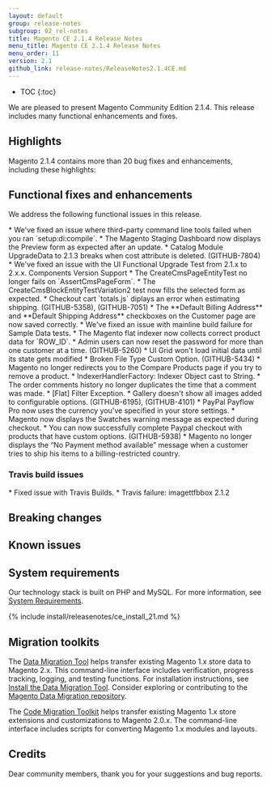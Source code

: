 ```yaml
---
layout: default
group: release-notes
subgroup: 02_rel-notes
title: Magento CE 2.1.4 Release Notes
menu_title: Magento CE 2.1.4 Release Notes
menu_order: 11
version: 2.1
github_link: release-notes/ReleaseNotes2.1.4CE.md
---
```


*	TOC
{:toc}


We are pleased to present Magento Community Edition 2.1.4. This release includes many functional enhancements and fixes.



## Highlights

Magento 2.1.4 contains more than 20 bug fixes and enhancements, including these highlights:






## Functional fixes and enhancements

We address the following functional issues in this release.

<!--- 62400-->* We've fixed an issue where third-party command line tools failed when you ran `setup:di:compile`.


<!--- 62281-->* The Magento Staging Dashboard now displays the Preview form as expected after an update.

<!---62266 -->* Catalog Module UpgradeData to 2.1.3 breaks when cost attribute is deleted. (GITHUB-7804) 


<!---61950 -->* We've fixed an issue with the UI Functional Upgrade Test from 2.1.x to 2.x.x. Components Version Support



<!--- 60718-->* The CreateCmsPageEntityTest no longer fails on `AssertCmsPageForm`. 

<!---60590 -->* The CreateCmsBlockEntityTestVariation2 test now fills the selected form as expected.

<!---60293 -->* Checkout cart `totals.js` diplays an error when estimating shipping. (GITHUB-5358), (GITHUB-7051)

<!--- 60248-->* The **Default Billing Address** and **Default Shipping Address** checkboxes on the Customer page are now saved correctly.

<!--- 60145-->* We've fixed an issue with mainline build failure for Sample Data tests.

<!--- 59853-->* The Magento flat indexer now collects correct product data for `ROW_ID`.


<!---59416 -->* Admin users can now reset the password for more than one customer at a time. (GITHUB-5260)


<!---59142 -->* UI Grid won't load initial data until its state gets modified

<!--- 59036-->* Broken File Type Custom Option. (GITHUB-5434)

<!--- 58895-->* Magento no longer redirects you to the Compare Products page if you try to remove a product.

<!--- 58893-->* IndexerHandlerFactory: Indexer Object cast to String. 

<!--- 58832-->* The order comments history no longer duplicates the time that a comment was made. 

<!--- 58559-->* [Flat] Filter Exception. 


<!--- 58437-->* Gallery doesn't show all images added to configurable options. (GITHUB-6195), (GITHUB-4101)

<!--- 58376-->* PayPal Payflow Pro now uses the currency you've specified in your store settings.  

<!---57832 -->* Magento now displays the  Swatches warning message as expected during checkout. 

<!--- 56695-->* You can now successfully complete Paypal checkout with products that have custom options. (GITHUB-5938)


<!--- 55612-->* Magento no longer displays the “No Payment method available” message when a customer tries to ship his items to a billing-restricted country. 



### Travis build issues

<!---62388-->* Fixed issue with Travis Builds. 

<!--- 59680-->* Travis failure: imagettfbbox 2.1.2






## Breaking changes






## Known issues




## System requirements
Our technology stack is built on PHP and MySQL. For more information, see
<a href="{{ page.baseurl }}install-gde/system-requirements.html" target="_blank">System Requirements</a>.


{% include install/releasenotes/ce_install_21.md %}



## Migration toolkits
The <a href="{{ page.baseurl }}migration/migration-migrate.html" target="_blank">Data Migration Tool</a> helps transfer existing Magento 1.x store data to Magento 2.x. This command-line interface includes verification, progress tracking, logging, and testing functions. For installation instructions, see  <a href="{{ page.baseurl }}migration/migration-tool-install.html" target="_blank">Install the Data Migration Tool</a>. Consider exploring or contributing to the <a href="https://github.com/magento/data-migration-tool" target="_blank"> Magento Data Migration repository</a>.

The <a href="https://github.com/magento/code-migration" target="_blank">Code Migration Toolkit</a> helps transfer existing Magento 1.x store extensions and customizations to Magento 2.0.x. The command-line interface includes scripts for converting Magento 1.x modules and layouts.

## Credits
Dear community members, thank you for your suggestions and bug reports. 

